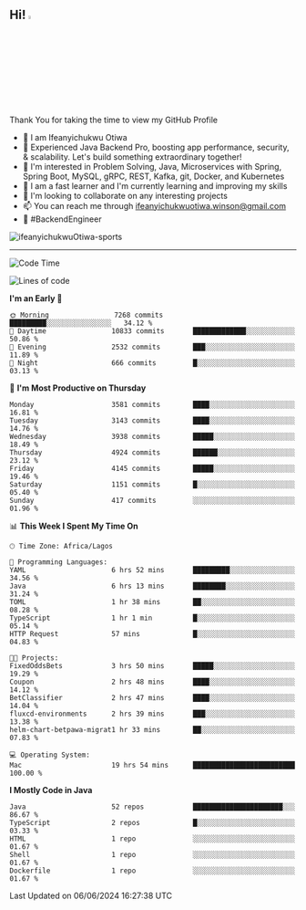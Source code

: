 <!-- BLOG-POST-LIST:START --><!-- BLOG-POST-LIST:END -->

## Hi! <img src="https://media.giphy.com/media/hvRJCLFzcasrR4ia7z/giphy.gif" width="4%"> 

Thank You for taking the time to view my GitHub Profile

- 👋 I am Ifeanyichukwu Otiwa
- 🚀 Experienced Java Backend Pro, boosting app performance, security, & scalability. Let's build something extraordinary together!
- 👀 I'm interested in Problem Solving, Java, Microservices with Spring, Spring Boot, MySQL, gRPC, REST, Kafka, git, Docker, and Kubernetes
- 🌱 I am a fast learner and I'm currently learning and improving my skills
- 💞️ I'm looking to collaborate on any interesting projects
- 📫 You can reach me through ifeanyichukwuotiwa.winson@gmail.com
- 🚀 #BackendEngineer

<p align="left" marginTop="10px"> <img src="https://komarev.com/ghpvc/?username=ifeanyichukwuOtiwa-sports&label=Profile%20views&color=0e75b6&style=for-the-badge" alt="ifeanyichukwuOtiwa-sports" /> </p>

***

<!--START_SECTION:waka-->
![Code Time](http://img.shields.io/badge/Code%20Time-2%2C599%20hrs%202%20mins-blue)

![Lines of code](https://img.shields.io/badge/From%20Hello%20World%20I%27ve%20Written-5.7%20million%20lines%20of%20code-blue)

**I'm an Early 🐤** 

```text
🌞 Morning                7268 commits        █████████░░░░░░░░░░░░░░░░   34.12 % 
🌆 Daytime                10833 commits       █████████████░░░░░░░░░░░░   50.86 % 
🌃 Evening                2532 commits        ███░░░░░░░░░░░░░░░░░░░░░░   11.89 % 
🌙 Night                  666 commits         █░░░░░░░░░░░░░░░░░░░░░░░░   03.13 % 
```
📅 **I'm Most Productive on Thursday** 

```text
Monday                   3581 commits        ████░░░░░░░░░░░░░░░░░░░░░   16.81 % 
Tuesday                  3143 commits        ████░░░░░░░░░░░░░░░░░░░░░   14.76 % 
Wednesday                3938 commits        █████░░░░░░░░░░░░░░░░░░░░   18.49 % 
Thursday                 4924 commits        ██████░░░░░░░░░░░░░░░░░░░   23.12 % 
Friday                   4145 commits        █████░░░░░░░░░░░░░░░░░░░░   19.46 % 
Saturday                 1151 commits        █░░░░░░░░░░░░░░░░░░░░░░░░   05.40 % 
Sunday                   417 commits         ░░░░░░░░░░░░░░░░░░░░░░░░░   01.96 % 
```


📊 **This Week I Spent My Time On** 

```text
🕑︎ Time Zone: Africa/Lagos

💬 Programming Languages: 
YAML                     6 hrs 52 mins       █████████░░░░░░░░░░░░░░░░   34.56 % 
Java                     6 hrs 13 mins       ████████░░░░░░░░░░░░░░░░░   31.24 % 
TOML                     1 hr 38 mins        ██░░░░░░░░░░░░░░░░░░░░░░░   08.28 % 
TypeScript               1 hr 1 min          █░░░░░░░░░░░░░░░░░░░░░░░░   05.14 % 
HTTP Request             57 mins             █░░░░░░░░░░░░░░░░░░░░░░░░   04.83 % 

🐱‍💻 Projects: 
FixedOddsBets            3 hrs 50 mins       █████░░░░░░░░░░░░░░░░░░░░   19.29 % 
Coupon                   2 hrs 48 mins       ████░░░░░░░░░░░░░░░░░░░░░   14.12 % 
BetClassifier            2 hrs 47 mins       ████░░░░░░░░░░░░░░░░░░░░░   14.04 % 
fluxcd-environments      2 hrs 39 mins       ███░░░░░░░░░░░░░░░░░░░░░░   13.38 % 
helm-chart-betpawa-migrat1 hr 33 mins        ██░░░░░░░░░░░░░░░░░░░░░░░   07.83 % 

💻 Operating System: 
Mac                      19 hrs 54 mins      █████████████████████████   100.00 % 
```

**I Mostly Code in Java** 

```text
Java                     52 repos            ██████████████████████░░░   86.67 % 
TypeScript               2 repos             █░░░░░░░░░░░░░░░░░░░░░░░░   03.33 % 
HTML                     1 repo              ░░░░░░░░░░░░░░░░░░░░░░░░░   01.67 % 
Shell                    1 repo              ░░░░░░░░░░░░░░░░░░░░░░░░░   01.67 % 
Dockerfile               1 repo              ░░░░░░░░░░░░░░░░░░░░░░░░░   01.67 % 
```




 Last Updated on 06/06/2024 16:27:38 UTC
<!--END_SECTION:waka-->

<!--
<p align="center">
![trophy](https://github-profile-trophy.vercel.app/?username=ifeanyichukwuOtiwa-sports&theme=onedark) (https://github.com/ryo-ma/github-profile-trophy)
</p>
-->

<!---
ifeanyi-otiwa/ifeanyi-otiwa is a ✨ special ✨ repository because its `README.md` (this file) appears on your GitHub profile.
You can click the Preview link to take a look at your changes.
--->
